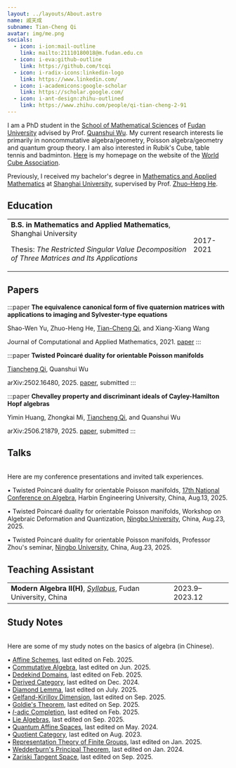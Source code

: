 ```yaml
---
layout: ../layouts/About.astro
name: 戚天成
subname: Tian-Cheng Qi
avatar: img/me.png
socials:
  - icon: i-ion:mail-outline
    link: mailto:21110180018@m.fudan.edu.cn
  - icon: i-eva:github-outline
    link: https://github.com/tcqi
  - icon: i-radix-icons:linkedin-logo
    link: https://www.linkedin.com/
  - icon: i-academicons:google-scholar
    link: https://scholar.google.com/
  - icon: i-ant-design:zhihu-outlined
    link: https://www.zhihu.com/people/qi-tian-cheng-2-91
---
```


I am a PhD student in the [School of Mathematical Sciences](https://math.fudan.edu.cn/) of [Fudan University](https://www.fudan.edu.cn/) advised by Prof. [Quanshui Wu](https://math.fudan.edu.cn/fa/05/c30607a326149/page.htm). My current research interests lie primarily in noncommutative algebra/geometry, Poisson algebra/geometry and quantum group theory. I am also interested in Rubik's Cube, table tennis and badminton. [Here](https://www.worldcubeassociation.org/persons/2015QITI01) is my homepage on the website of the [World Cube Association](https://en.wikipedia.org/wiki/World_Cube_Association).

Previously, I received my bachelor's degree in [Mathematics and Applied Mathematics](http://math.shu.edu.cn/) at [Shanghai University](https://www.shu.edu.cn/), supervised by Prof. [Zhuo-Heng He](https://irctmt.shu.edu.cn/Portals/728/teacher/ZhuohengHe/ZhuohengHe.html).


## Education

|                                        |           |
|--------------------------------------- | --------- |
| **B.S. in Mathematics and Applied Mathematics**, Shanghai University <p>Thesis: _The Restricted Singular Value Decomposition of Three Matrices and Its Applications_</p> | 2017-2021 |


## Papers

:::paper
**The equivalence canonical form of five quaternion matrices with applications to imaging and Sylvester-type equations**

Shao-Wen Yu, Zhuo-Heng He, <u>Tian-Cheng Qi</u>, and Xiang-Xiang Wang

Journal of Computational and Applied Mathematics, 2021.
[paper](https://www.sciencedirect.com/science/article/abs/pii/S0377042721001138)
:::

:::paper
**Twisted Poincaré duality for orientable Poisson manifolds**

<u>Tiancheng Qi</u>, Quanshui Wu

arXiv:2502.16480, 2025.
[paper](https://arxiv.org/abs/2502.16480), submitted
:::

:::paper
**Chevalley property and discriminant ideals of Cayley-Hamilton Hopf algebras**

Yimin Huang, Zhongkai Mi, <u>Tiancheng Qi</u>, and Quanshui Wu

arXiv:2506.21879, 2025.
[paper](https://arxiv.org/abs/2506.21879), submitted
:::

## Talks
|                                        |           |
|--------------------------------------- | --------- |
Here are my conference presentations and invited talk experiences.

$\bullet$ Twisted Poincaré duality for orientable Poisson manifolds, [17th National Conference on Algebra](https://17thdaishu.hrbeu.edu.cn/index.htm), Harbin Engineering University, China, Aug.13, 2025.

$\bullet$ Twisted Poincaré duality for orientable Poisson manifolds, Workshop on Algebraic Deformation and Quantization, [Ningbo University](https://www.nbu.edu.cn/), China, Aug.23, 2025.

$\bullet$ Twisted Poincaré duality for orientable Poisson manifolds, Professor Zhou's seminar, [Ningbo University](https://www.nbu.edu.cn/), China, Aug.23, 2025.






## Teaching Assistant

|                                        |           |
|--------------------------------------- | --------- |
| **Modern Algebra II(H)**, _[Syllabus](/files/syllabus/MATH130143h.03-2023-2024-1.pdf)_, Fudan University, China  | 2023.9–2023.12 |




## Study Notes

|                                        |           |
|--------------------------------------- | --------- |
Here are some of my study notes on the basics of algebra (in Chinese).

$\bullet$ [Affine Schemes](/files/notes/affinesch.pdf), last edited on Feb. 2025.  
$\bullet$ [Commutative Algebra](/files/notes/CA2-2025.pdf), last edited on Jun. 2025.  
$\bullet$ [Dedekind Domains](/files/notes/Dedekinddomain.pdf), last edited on Feb. 2025.  
$\bullet$ [Derived Category](/files/notes/derivedcat.pdf), last edited on Dec. 2024.  
$\bullet$ [Diamond Lemma](/files/notes/diamlem.pdf), last edited on July. 2025.  
$\bullet$ [Gelfand-Kirillov Dimension](/files/notes/GKdim.pdf), last edited on Sep. 2025.  
$\bullet$ [Goldie's Theorem](/files/notes/GoldieThm.pdf), last edited on Sep. 2025.   
$\bullet$ [$I$-adic Completion](/files/notes/I-adiccom.pdf), last edited on Feb. 2025.  
$\bullet$ [Lie Algebras](/files/notes/Liealg.pdf), last edited on Sep. 2025.   
$\bullet$ [Quantum Affine Spaces](/files/notes/quantumaffsp.pdf), last edited on May. 2024.   
$\bullet$ [Quotient Category](/files/notes/quotientcat.pdf), last edited on Aug. 2023.     
$\bullet$ [Representation Theory of Finite Groups](/files/notes/repfintegrp2025.pdf), last edited on Jan. 2025.  
$\bullet$ [Wedderburn's Principal Theorem](/files/notes/Wedderburnpthm.pdf), last edited on Jan. 2024.  
$\bullet$ [Zariski Tangent Space](/files/notes/zariskitansp.pdf), last edited on Sep. 2025. 